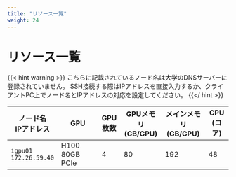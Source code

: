 ```yaml
---
title: "リソース一覧"
weight: 24
---
```


# リソース一覧

{{< hint warning >}}
こちらに記載されているノード名は大学のDNSサーバーに登録されていません。
SSH接続する際はIPアドレスを直接入力するか、クライアントPC上でノード名とIPアドレスの対応を設定してください。
{{</ hint >}}

|ノード名<br>IPアドレス|GPU|GPU<br>枚数|GPUメモリ<br>(GB/GPU)|メインメモリ<br>(GB/GPU)|CPU<br>(コア)|
|---|---|---|---|---|---|
|`igpu01`<br>`172.26.59.40`|H100 80GB PCIe|4|80|192|48|
